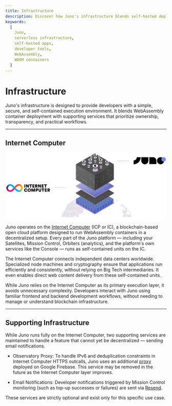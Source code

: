 ```yaml
---
title: Infrastructure
description: Discover how Juno's infrastructure blends self-hosted deployment with WebAssembly containers, focusing on simplicity, control, and modern Web2-compatible tooling.
keywords:
  [
    Juno,
    serverless infrastructure,
    self-hosted apps,
    developer tools,
    WebAssembly,
    WASM containers
  ]
---
```


# Infrastructure

Juno's infrastructure is designed to provide developers with a simple, secure, and self-contained execution environment. It blends WebAssembly container deployment with supporting services that prioritize ownership, transparency, and practical workflows.

---

## Internet Computer

![An illustration representing Juno modules living at the top of the Internet Computer](../img/juno-internet-computer.webp)

Juno operates on the [Internet Computer](https://internetcomputer.org/) (ICP or IC), a blockchain-based open cloud platform designed to run WebAssembly containers in a decentralized setup. Every part of the Juno platform — including your Satellites, Mission Control, Orbiters (analytics), and the platform's own services like the Console — runs as self-contained units on the IC.

The Internet Computer connects independent data centers worldwide. Specialized node machines and cryptography ensure that applications run efficiently and consistently, without relying on Big Tech intermediaries. It even enables direct web content delivery from these self-contained units.

While Juno relies on the Internet Computer as its primary execution layer, it avoids unnecessary complexity. Developers interact with Juno using familiar frontend and backend development workflows, without needing to manage or understand blockchain infrastructure.

---

## Supporting Infrastructure

While Juno runs fully on the Internet Computer, two supporting services are maintained to handle a feature that cannot yet be decentralized — sending email notifications.

- Observatory Proxy: To handle IPv6 and deduplication constraints in Internet Computer HTTPS outcalls, Juno uses an additional [proxy](https://github.com/junobuild/proxy) deployed on Google Firebase. This service may be removed in the future as the Internet Computer layer improves.

- Email Notifications: Developer notifications triggered by Mission Control monitoring (such as top-up successes or failures) are sent via [Resend](https://resend.com).

These services are strictly optional and exist only for this specific use case.
